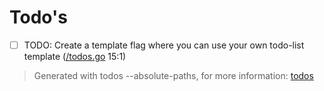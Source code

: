 
Todo's
======

 


- [ ] TODO: Create a template flag where you can use your own todo-list template ([/todos.go](/todos.go) 15:1)


> Generated with todos --absolute-paths, for more information: [todos](https://github.com/onethousandone/todos)
